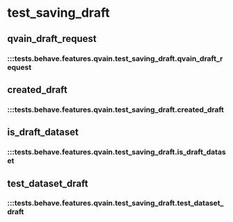 # test_saving_draft

## qvain_draft_request

### :::tests.behave.features.qvain.test_saving_draft.qvain_draft_request

## created_draft

### :::tests.behave.features.qvain.test_saving_draft.created_draft

## is_draft_dataset

### :::tests.behave.features.qvain.test_saving_draft.is_draft_dataset

## test_dataset_draft

### :::tests.behave.features.qvain.test_saving_draft.test_dataset_draft

